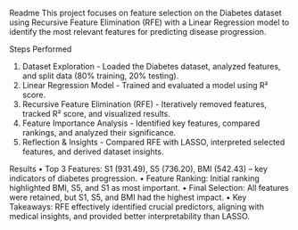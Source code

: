 Readme
This  project focuses on feature selection on the Diabetes dataset using Recursive Feature Elimination (RFE) with a Linear Regression model to identify the most relevant features for predicting disease progression.

Steps Performed
1.	Dataset Exploration - Loaded the Diabetes dataset, analyzed features, and split data (80% training, 20% testing).
2.	Linear Regression Model - Trained and evaluated a model using R² score.
3.	Recursive Feature Elimination (RFE) - Iteratively removed features, tracked R² score, and visualized results.
4.	Feature Importance Analysis - Identified key features, compared rankings, and analyzed their significance.
5.	Reflection & Insights - Compared RFE with LASSO, interpreted selected features, and derived dataset insights.

Results
•	Top 3 Features: S1 (931.49), S5 (736.20), BMI (542.43) – key indicators of diabetes progression.
•	Feature Ranking: Initial ranking highlighted BMI, S5, and S1 as most important.
•	Final Selection: All features were retained, but S1, S5, and BMI had the highest impact.
•	Key Takeaways: RFE effectively identified crucial predictors, aligning with medical insights, and provided better interpretability than LASSO.
